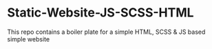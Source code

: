 # Static-Website-JS-SCSS-HTML
This repo contains a boiler plate for a simple HTML, SCSS &amp; JS based simple website
